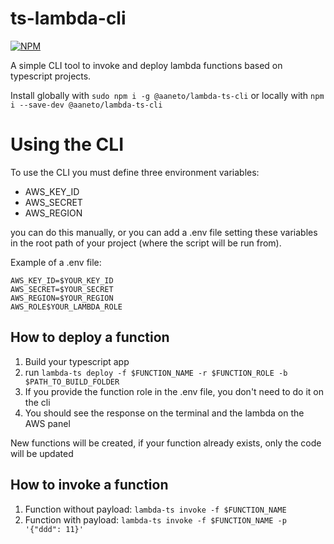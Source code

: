 # ts-lambda-cli
[![NPM](https://nodei.co/npm/@aaneto/lambda-ts-cli.png)](https://npmjs.org/package/@aaneto/lambda-ts-cli)

A simple CLI tool to invoke and deploy lambda functions based on typescript projects.

Install globally with ```sudo npm i -g @aaneto/lambda-ts-cli``` or locally with ```npm i --save-dev @aaneto/lambda-ts-cli```

# Using the CLI

To use the CLI you must define three environment variables:
- AWS_KEY_ID
- AWS_SECRET
- AWS_REGION

you can do this manually, or you can add a .env file setting these variables in the root path of your project (where the script will be run from).

Example of a .env file:
```
AWS_KEY_ID=$YOUR_KEY_ID
AWS_SECRET=$YOUR_SECRET
AWS_REGION=$YOUR_REGION
AWS_ROLE$YOUR_LAMBDA_ROLE
```

## How to deploy a function

1. Build your typescript app
2. run ```lambda-ts deploy -f $FUNCTION_NAME -r $FUNCTION_ROLE -b $PATH_TO_BUILD_FOLDER```
3. If you provide the function role in the .env file, you don't need to do it on the cli
4. You should see the response on the terminal and the lambda on the AWS panel

New functions will be created, if your function already exists, only the code will be updated

## How to invoke a function

1. Function without payload: ```lambda-ts invoke -f $FUNCTION_NAME```
2. Function with payload: ```lambda-ts invoke -f $FUNCTION_NAME -p '{"ddd": 11}'```

